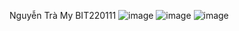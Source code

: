 Nguyễn Trà My
BIT220111
![image](https://github.com/user-attachments/assets/704ba4ec-f7c7-42ae-850d-36717e24f87f)
![image](https://github.com/user-attachments/assets/1132cf9f-8ec5-4071-b9ba-b052b6d81ec4)
![image](https://github.com/user-attachments/assets/525bc5c2-b8a0-4f99-9262-0725c5a0a8e5)
